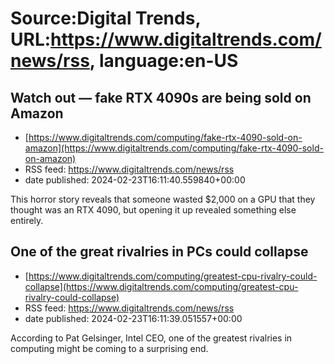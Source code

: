 # Source:Digital Trends, URL:https://www.digitaltrends.com/news/rss, language:en-US

## Watch out — fake RTX 4090s are being sold on Amazon
 - [https://www.digitaltrends.com/computing/fake-rtx-4090-sold-on-amazon](https://www.digitaltrends.com/computing/fake-rtx-4090-sold-on-amazon)
 - RSS feed: https://www.digitaltrends.com/news/rss
 - date published: 2024-02-23T16:11:40.559840+00:00

This horror story reveals that someone wasted $2,000 on a GPU that they thought was an RTX 4090, but opening it up revealed something else entirely.

## One of the great rivalries in PCs could collapse
 - [https://www.digitaltrends.com/computing/greatest-cpu-rivalry-could-collapse](https://www.digitaltrends.com/computing/greatest-cpu-rivalry-could-collapse)
 - RSS feed: https://www.digitaltrends.com/news/rss
 - date published: 2024-02-23T16:11:39.051557+00:00

According to Pat Gelsinger, Intel CEO, one of the greatest rivalries in computing might be coming to a surprising end.

